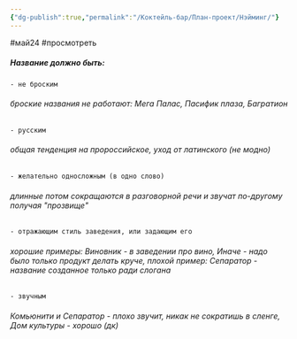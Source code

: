 ```yaml
---
{"dg-publish":true,"permalink":"/Коктейль-бар/План-проект/Нэйминг/"}
---
```


#май24 #просмотреть 
##### Название должно быть:

`- не броским`
###### *броские названия не работают: Мега Палас, Пасифик плаза, Багратион*

`- русским`
###### *общая тенденция на пророссийское, уход от латинского (не модно)*

`- желательно односложным (в одно слово)`
###### *длинные потом сокращаются в разговорной речи и звучат по-другому получая "прозвище"*

`- отражающим стиль заведения, или задающим его`
###### *хорошие примеры: Виновник - в заведении про вино, Иначе - надо было только продукт делать круче, плохой пример: Сепаратор - название созданное только ради слогана*

`- звучным`
###### *Комьюнити и Сепаратор - плохо звучит, никак не сократишь в сленге, Дом культуры - хорошо (дк)*

